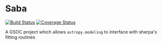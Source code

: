 # Saba

[![Build Status](https://travis-ci.org/nocturnalastro/saba.svg?branch=master)](https://travis-ci.org/nocturnalastro/saba)
[![Coverage Status](https://coveralls.io/repos/github/nocturnalastro/saba/badge.svg)](https://coveralls.io/github/nocturnalastro/saba)

A GSOC project which allows `astropy.modeling` to interface with sherpa's fitting routines

